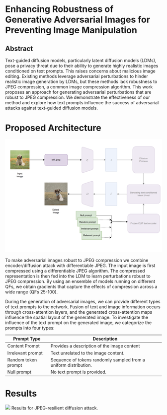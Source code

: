 # Enhancing Robustness of Generative Adversarial Images for Preventing Image Manipulation

## Abstract

Text-guided diffusion models, particularly latent diffusion models (LDMs), pose a privacy
threat due to their ability to generate highly realistic images conditioned on text prompts.
This raises concerns about malicious image editing. Existing methods leverage adversarial
perturbations to hinder realistic image generation by LDMs, but these methods lack robustness to JPEG compression, a common image compression algorithm. This work proposes an approach for generating adversarial perturbations that are robust to JPEG compression. We demonstrate the effectiveness of our method and explore how text prompts influence the success of adversarial attacks against text-guided diffusion models.

# Proposed Architecture
![](https://github.com/anju-chhetri/Adversarial-robustness/blob/master/Images/prompt-impact.png)

To make adversarial images robust to JPEG compression we combine encoder/diffusion attack with
differentiable JPEG. The input image is first compressed using a differentiable JPEG algorithm. The compressed representation is then fed into the LDM to learn perturbations robust to JPEG compression. By using an ensemble of models running on different QFs, we obtain gradients that capture the effects of compression across a wide range (QFs 25-100).

During the generation of adversarial images, we can provide different types of text prompts to the network. Fusion of text and image information occurs through cross-attention layers, and the generated cross-attention maps influence the spatial layout of the generated image. To investigate the influence of the text prompt on the generated image, we categorize the prompts into four types:

| Prompt Type      | Description |
| ----------- | ----------- |
| Content Prompt      | Provides a description of the image content       |
| Irrelevant prompt    | Text unrelated to the image content.        |
| Random token prompt      | Sequence of tokens randomly sampled from a uniform distribution.       |
| Null prompt   | No text prompt is provided.        |

# Results

![](https://github.com/anju-chhetri/Adversarial-robustness/blob/master/Images/ensemble-diffusion%20.png)
Results for JPEG-resilient diffusion attack.
